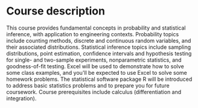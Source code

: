 # Course description
This course provides fundamental concepts in probability and statistical
inference, with application to engineering contexts. Probability topics include counting
methods, discrete and continuous random variables, and their associated distributions.
Statistical inference topics include sampling distributions, point estimation, confidence intervals
and hypothesis testing for single- and two-sample experiments, nonparametric statistics, and
goodness-of-fit testing. Excel will be used to demonstrate how to solve some class examples,
and you'll be expected to use Excel to solve some homework problems. The statistical software
package R will be introduced to address basic statistics problems and to prepare you for future
coursework. Course prerequisites include calculus (differentiation and integration).
